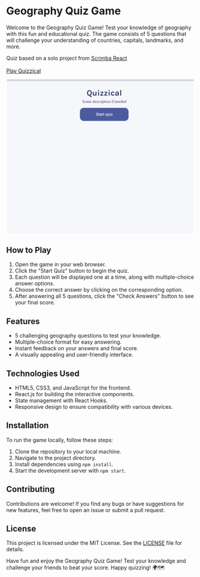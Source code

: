 # Geography Quiz Game

Welcome to the Geography Quiz Game! Test your knowledge of geography with this fun and educational quiz. The game consists of 5 questions that will challenge your understanding of countries, capitals, landmarks, and more.

Quiz based on a solo project from [Scrimba React](https://scrimba.com/dashboard#overview)
</br></br>
[Play Quizzical](https://inspiring-klepon-68322d.netlify.app/)  

<p align="center">
   <img src="https://github.com/Farukh-AVA/Quizzical/blob/main/QuizzicalGif.gif"  width=500><br>
</p>

## How to Play

1. Open the game in your web browser.
2. Click the "Start Quiz" button to begin the quiz.
3. Each question will be displayed one at a time, along with multiple-choice answer options.
4. Choose the correct answer by clicking on the corresponding option.
5. After answering all 5 questions, click the "Check Answers" button to see your final score.

## Features

- 5 challenging geography questions to test your knowledge.
- Multiple-choice format for easy answering.
- Instant feedback on your answers and final score.
- A visually appealing and user-friendly interface.

## Technologies Used

- HTML5, CSS3, and JavaScript for the frontend.
- React.js for building the interactive components.
- State management with React Hooks.
- Responsive design to ensure compatibility with various devices.

## Installation

To run the game locally, follow these steps:

1. Clone the repository to your local machine.
2. Navigate to the project directory.
3. Install dependencies using `npm install`.
4. Start the development server with `npm start`.

## Contributing

Contributions are welcome! If you find any bugs or have suggestions for new features, feel free to open an issue or submit a pull request.

## License

This project is licensed under the MIT License. See the [LICENSE](LICENSE) file for details.

Have fun and enjoy the Geography Quiz Game! Test your knowledge and challenge your friends to beat your score. Happy quizzing! 🌍🗺️


